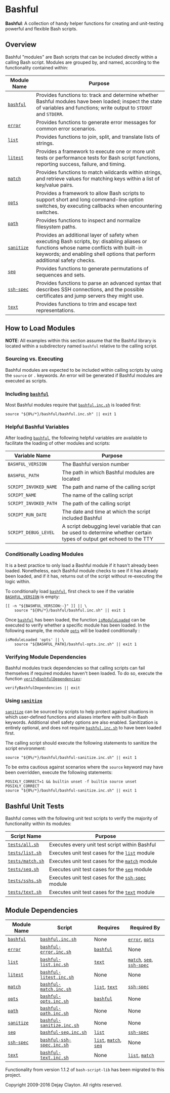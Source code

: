 # Bashful
**Bashful**: A collection of handy helper functions for creating and unit-testing powerful and flexible Bash scripts.

## Overview

Bashful "modules" are Bash scripts that can be included directly within a calling Bash script.  Modules are grouped by, and named, according to the functionality contained within:

Module Name | Purpose
----------- | -------
[`bashful`](./docs/api/bashful.md) | Provides functions to: track and determine whether Bashful modules have been loaded; inspect the state of variables and functions; write output to `STDOUT` and `STDERR`.
[`error`](./docs/api/error.md) | Provides functions to generate error messages for common error scenarios.  
[`list`](./docs/api/list.md) | Provides functions to join, split, and translate lists of strings.
[`litest`](./docs/api/litest.md) | Provides a framework to execute one or more unit tests or performance tests for Bash script functions, reporting success, failure, and timing.
[`match`](./docs/api/match.md) | Provides functions to match wildcards within strings, and retrieve values for matching keys within a list of key/value pairs.
[`opts`](./docs/api/opts.md) | Provides a framework to allow Bash scripts to support short and long command-line option switches, by executing callbacks when encountering switches.
[`path`](./docs/api/path.md) | Provides functions to inspect and normalize filesystem paths.
[`sanitize`](./docs/api/sanitize.md) | Provides an additional layer of safety when executing Bash scripts, by: disabling aliases or functions whose name conflicts with built-in keywords; and enabling shell options that perform additional safety checks.
[`seq`](./docs/api/seq.md) | Provides functions to generate permutations of sequences and sets.
[`ssh-spec`](./docs/api/ssh-spec.md) | Provides functions to parse an advanced syntax that describes SSH connections, and the possible certificates and jump servers they might use.
[`text`](./docs/api/text.md) | Provides functions to trim and escape text representations.

## How to Load Modules

**NOTE**: All examples within this section assume that the Bashful library is located within a subdirectory named `bashful` relative to the calling script.

### Sourcing vs. Executing

Bashful modules are expected to be included within calling scripts by using the `source` or `.` keywords.  An error will be generated if Bashful modules are executed as scripts.

### Including [`bashful`](./docs/api/bashful.md)

Most Bashful modules require that [`bashful.inc.sh`](./bashful.inc.sh) is loaded first:
```
source "${0%/*}/bashful/bashful.inc.sh" || exit 1
```

### Helpful Bashful Variables

After loading [`bashful`](./docs/api/bashful.md), the following helpful variables are available to facilitate the loading of other modules and scripts:

Variable Name | Purpose
------------- | -------
<a name='bashful_version'></a>`BASHFUL_VERSION` | The Bashful version number
<a name='bashful_path'></a>`BASHFUL_PATH` | The path in which Bashful modules are located
<a name='script_invoked_name'></a>`SCRIPT_INVOKED_NAME` | The path and name of the calling script
<a name='script_name'></a>`SCRIPT_NAME` | The name of the calling script
<a name='script_invoked_path'></a>`SCRIPT_INVOKED_PATH` | The path of the calling script
<a name='script_run_date'></a>`SCRIPT_RUN_DATE` | The date and time at which the script included Bashful
<a name='script_debug_level'></a>`SCRIPT_DEBUG_LEVEL` | A script debugging level variable that can be used to determine whether certain types of output get echoed to the TTY

### Conditionally Loading Modules

It is a best practice to only load a Bashful module if it hasn't already been loaded.  Nonetheless, each Bashful module checks to see if it has already been loaded, and if it has, returns out of the script without re-executing the logic within.

To conditionally load [`bashful`](./docs/api/bashful.md), first check to see if the variable [`BASHFUL_VERSION`](#bashful_version) is empty:

```
[[ -n "${BASHFUL_VERSION:-}" ]] || \
    source "${0%/*}/bashful/bashful.inc.sh" || exit 1

```

Once [`bashful`](./docs/api/bashful.md) has been loaded, the function [`isModuleLoaded`](./docs/api/bashful.md#ismoduleloaded) can be executed to verify whether a specific module has been loaded.  In the following example, the module [`opts`](./docs/api/opts.md) will be loaded conditionally :

```
isModuleLoaded 'opts' || \
    source "${BASHFUL_PATH}/bashful-opts.inc.sh" || exit 1
```

### Verifying Module Dependencies

Bashful modules track dependencies so that calling scripts can fail themselves if required modules haven't been loaded.  To do so, execute the function [`verifyBashfulDependencies`](./docs/api/bashful.md#verifybashfuldependencies):

```
verifyBashfulDependencies || exit
```

### Using [`sanitize`](./docs/api/sanitize.md)

[`sanitize`](./docs/api/sanitize.md) can be sourced by scripts to help protect against situations in which user-defined functions and aliases interfere with built-in Bash keywords.  Additional shell safety options are also enabled.  Sanitization is entirely optional, and does not require [`bashful.inc.sh`](./bashful.inc.sh) to have been loaded first.

The calling script should execute the following statements to sanitize the script environment:

```
source "${0%/*}/bashful/bashful-sanitize.inc.sh" || exit 1
```

To be extra cautious against scenarios where the `source` keyword may have been overridden, execute the following statements:

```
POSIXLY_CORRECT=1 && builtin unset -f builtin source unset POSIXLY_CORRECT
source "${0%/*}/bashful/bashful-sanitize.inc.sh" || exit 1
```

## Bashful Unit Tests

Bashful comes with the following unit test scripts to verify the majority of functionality within its modules:

Script Name | Purpose
----------- | -------
[`tests/all.sh`](./tests/all.sh) | Executes every unit test script within Bashful
[`tests/list.sh`](./tests/list.sh) | Executes unit test cases for the [`list`](./docs/api/list.md) module
[`tests/match.sh`](./tests/match.sh) | Executes unit test cases for the [`match`](./docs/api/match.md) module
[`tests/seq.sh`](./tests/seq.sh) | Executes unit test cases for the [`seq`](./docs/api/seq.md) module
[`tests/sshs.sh`](./tests/sshs.sh) | Executes unit test cases for the [`ssh-spec`](./docs/api/ssh-spec.md) module
[`tests/text.sh`](./tests/text.sh) | Executes unit test cases for the [`text`](./docs/api/text.md) module

## Module Dependencies

Module Name | Script | Requires | Required By
----------- | ------ | -------- | -----------
[`bashful`](./docs/api/bashful.md) | [`bashful.inc.sh`](./bashful.inc.sh) | None | [`error`](./docs/api/error.md), [`opts`](./docs/api/opts.md)
[`error`](./docs/api/error.md) | [`bashful-error.inc.sh`](./bashful-error.inc.sh) | [`bashful`](./docs/api/bashful.md) | None
[`list`](./docs/api/list.md) | [`bashful-list.inc.sh`](./bashful-list.inc.sh) | [`text`](./docs/api/text.md) | [`match`](./docs/api/match.md), [`seq`](./docs/api/seq.md), [`ssh-spec`](./docs/api/ssh-spec.md)
[`litest`](./docs/api/litest.md) | [`bashful-litest.inc.sh`](./bashful-litest.inc.sh) | None | None
[`match`](./docs/api/match.md) | [`bashful-match.inc.sh`](./bashful-match.inc.sh) | [`list`](./docs/api/list.md), [`text`](./docs/api/text.md) | [`ssh-spec`](./docs/api/ssh-spec.md)
[`opts`](./docs/api/opts.md) | [`bashful-opts.inc.sh`](./bashful-opts.inc.sh) | [`bashful`](./docs/api/bashful.md) | None
[`path`](./docs/api/path.md) | [`bashful-path.inc.sh`](./bashful-path.inc.sh) | None | None
[`sanitize`](./docs/api/sanitize.md) | [`bashful-sanitize.inc.sh`](./bashful-sanitize.inc.sh) | None | None
[`seq`](./docs/api/seq.md) | [`bashful-seq.inc.sh`](./bashful-seq.inc.sh) | [`list`](./docs/api/list.md) | [`ssh-spec`](./docs/api/ssh-spec.md)
[`ssh-spec`](./docs/api/ssh-spec.md) | [`bashful-ssh-spec.inc.sh`](./bashful-ssh-spec.inc.sh) | [`list`](./docs/api/list.md), [`match`](./docs/api/match.md), [`seq`](./docs/api/seq.md) | None
[`text`](./docs/api/text.md) | [`bashful-text.inc.sh`](./bashful-text.inc.sh) | None | [`list`](./docs/api/list.md), [`match`](./docs/api/match.md)

Functionality from version 1.1.2 of `bash-script-lib` has been migrated to this project.

Copyright 2009-2016 Dejay Clayton.  All rights reserved.
